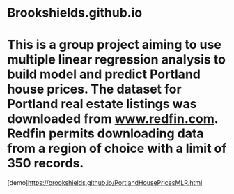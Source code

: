 # Brookshields.github.io
# This is a group project aiming to use multiple linear regression analysis to build model and predict Portland house prices. The dataset for Portland real estate listings was downloaded from www.redfin.com. Redfin permits downloading data from a region of choice with a limit of 350 records.
[demo]https://brookshields.github.io/PortlandHousePricesMLR.html
